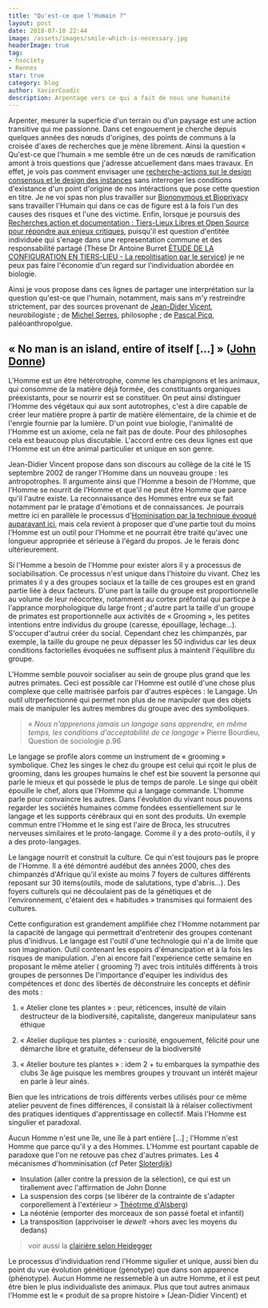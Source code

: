 ```yaml
---
title: "Qu'est-ce que l'Humain ?"
layout: post
date: 2018-07-10 22:44
image: /assets/images/smile-which-is-necessary.jpg
headerImage: true
tag:
- hsociety
- Rennes
star: true
category: blog
author: XavierCoadic
description: Arpentage vers ce qui a fait de nous une humanité
---
```


Arpenter, mesurer la superficie d'un terrain ou d'un paysage est une action transitive qui me passionne. Dans cet engouement je cherche depuis quelques années des nœuds d'origines, des points de communs à la croisée d'axes de recherches que je mène librement. Ainsi la question « Qu'est-ce que l'humain » me semble être un de ces nœuds de ramification amont à trois questions que j'adresse atcuellement dans maes travaux. En effet, je vois pas comment envisager une [recherche-actions sur le design consensus et le design des instances](https://xavcc.github.io/recherche-consensus) sans interroger les conditions d'existance d'un point d'origine de nos intéractions que pose cette question en titre. Je ne voi spas non plus travailler sur [Biononymous et Bioprivacy](https://xavcc.github.io/tags/#biononymous) sans travailler l'Humain qui dans ce cas de figure est à la fois l'un des causes des risques et l'une des victime. Enfin, lorsque je poursuis des [Recherches action et documentation : Tiers-Lieux Libres et Open Source pour répondre aux enjeux critiques](https://xavcc.github.io/recherches-tiers-lieux), puisqu'il est question d'entitée individuée qui s'enage dans une representation commune et des responsabilité partagé (Thèse Dr Antoine Burret [ÉTUDE DE LA CONFIGURATION EN TIERS-LIEU - La repolitisation par le service](http://movilab.org/index.php?title=Etude_de_la_configuration_en_Tiers-Lieu_-_La_repolitisation_par_le_service)) je ne peux pas faire l'économie d'un regard sur l'individuation abordée en biologie.

Ainsi je vous propose dans ces lignes de partager une interprétation sur la question qu'est-ce que l'humain, notamment, mais sans m'y restreindre strictement, par des sources provenant de [Jean-Dider Vicent](https://fr.wikipedia.org/wiki/Jean-Didier_Vincent), neurobilogiste ; de [Michel Serres](https://fr.wikipedia.org/wiki/Michel_Serres), philosophe ; de [Pascal Picq](https://fr.wikipedia.org/wiki/Pascal_Picq), paléoanthropolgue. 

## « No man is an island, entire of itself [...] » ([John Donne](https://fr.wikipedia.org/wiki/John_Donne#cite_note-1))

L'Homme est un être hétérotrophe, comme les champignons et les animaux, qui consomme de la matière déjà formée, des constituants organiques préexistants, pour se nourrir est se constituer. On peut ainsi distinguer l'Homme des végétaux qui aux sont autotrophes, c'est à dire capable de créer leur matière propre à partir de matière élémentaire, de la chimie et de l'enrgie fournie par la lumière.
D'un point vue biologie, l'animalité de l'Homme est un axiome, cela ne fait pas de doute. Pour des philosophes cela est beaucoup plus discutable. L'accord entre ces deux lignes est que l'Homme est un être animal particulier et unique en son genre. 

Jean-Didier Vincent propose dans son discours au collège de la cité le 15 septembre 2002 de ranger l'Homme dans un nouveau groupe : les antropotrophes. Il argumente ainsi que l'Homme a besoin de l'Homme, que l'Homme se nourrit de l'Homme et que'il ne peut être Homme que parce qu'il l'autre existe. La reconnaissance des Hommes entre eux se fait notamment par le pratage d'émotions et de connaissances. Je pourrais mettre ici en parallèle le processus d'[Hominisation par la technique évoqué auparavant ici](https://xavcc.github.io/damasio-rennes), mais cela revient à proposer que d'une partie tout du moins l'Homme est un outil pour l'Homme et ne pourrait être traité qu'avec une longueur appropriée et sérieuse à l'égard du propos. Je le ferais donc ultérieurement.

Si l'Homme a besoin de l'Homme pour exister alors il y a processus de sociabilisation. Ce processus n'est unique dans l'histoire du vivant. Chez les primates il y a des groupes sociaux et la taille de ces groupes est en grand partie liée à deux facteurs. D'une part la taille du groupe est proportionnelle au volume de leur néocortex, notamment au cortex préfontal qui particpe à l'apprance morphologique du large front ; d'autre part la taille d'un groupe de primates est proportionnelle aux activités de « Grooming », les petites intentions entre individus du groupe (caresse, épouillage, léchage...). S'occuper d'autrui créer du social. Cependant chez les chimpanzés, par exemple, la taille du groupe ne peux dépasser les 50 individus car les deux conditions factorielles évoquées ne suffisent plus à maintenit l'équilibre du groupe. 

L'Homme semble pouvoir socialiser au sein de groupe plus grand que les autres primates. Ceci est possible car l'Homme est outilé d'une chose plus complexe que celle maitrisée parfois par d'autres espèces : le Langage. Un outil ultrperfectionné qui permet non plus de ne manipuler que des objets mais de manipuler les autres membres du groupe avec des symboliques.

> « _Nous n'apprenons jamais un langage sans apprendre, en même temps, les conditions d'acceptabilité de ce langage_ » Pierre Bourdieu, Question de sociologie p.96

Le langage se profile alors comme un instrument de « grooming » symbolique. Chez les singes le chez du groupe est celui qui rçoit le plus de grooming, dans les groupes humains le chef est bie souvent la personne qui parle le mieux et qui possède le plus de temps de parole. Le singe qui obéit épouille le chef, alors que l'Homme qui a langage commande. L'homme parle pour convaincre les autres. Dans l'évolution du vivant nous pouvons regarder les sociétés humaines comme fondées essentiellement sur le langage et les supports cérébraux qui en sont des produits. Un exemple commun entre l'Homme et le sing est l'aire de Broca, les strucutres nerveuses similaires et le proto-langage. Comme il y a des proto-outils, il y a des proto-langages.

Le langage nourrit et construit la culture. Ce qui n'est toujours pas le propre de l'Homme. Il a été démontré audébut des années 2000, ches des chimpanzés d'Afrique qu'il existe au moins 7 foyers de cultures différents reposant sur 30 items(outils, mode de salutations, type d'abris...). Des foyers culturels qui ne découlaient pas de la génétiques et de l'environnement, c'étaient des « habitudes » transmises qui formaient des cultures.

Cette configuration est grandement amplifiée chez l'Homme notamment par la capacité de langage qui permettrait d'entretenir des groupes contenant plus d'inidivus. Le langage est l'outil d'une technologie qui n'a de limite que son imagination. Outil contenant les espoirs d'émancipation et à la fois les risques de manipulation. J'en ai encore fait l'expérience cette semaine en proposant le même atelier ( grooming ?) avec trois intitulés différents à trois groupes de personnes  De l'importance d'equiper les individus des compétences et donc des libertés de déconstruire les concepts et définir des mots : 

1. « Atelier clone tes plantes » : peur, réticences, insulté de vilain destructeur de la biodiversité, capitaliste, dangereux manipulateur sans éthique

2. « Atelier duplique tes plantes » : curiosité, engouement, félicité pour une démarche libre et gratuite, défenseur de la biodiversité

3. « Atelier bouture tes plantes » : idem 2 + tu embarques la sympathie des clubs 3e âge puisque les membres groupes y trouvant un intérêt majeur en parle à leur ainés.

Bien que les intrications de trois différents verbes utilisés pour ce même atelier peuvent de fines différences, il consistait là à rélaiser collectivment des pratiques identiques d'apprentissage en collectif. Mais l'Homme est singulier et paradoxal.


Aucun Homme n'est une île, une île à part entière [...] ; l'Homme n'est Homme que parce qu'il y a des Hommes. L'Homme est pourtant capable de paradoxe que l'on ne retouve pas chez d'autres primates.
Les 4 mécanismes d'homminisation (cf Peter [Sloterdjik](https://fr.wikipedia.org/wiki/Peter_Sloterdijk))

+ Insulation (aller contre la pression de la sélection), ce qui est un tirallement avec l'affirmation de John Donne
+ La suspension des corps (se libérer de la contrainte de s'adapter corporellement à l'extérieur > [Théotrme d'Alsberg](http://com2710.dedalon.net/S_01_files/Sloterdijk_La%20pierre.pdf))
+ La néoténie (emporter des morceaux de son passé foetal et infantil)
+ La transposition (apprivoiser le _dewelt_ ->hors avec les moyens du dedans)

> voir aussi la [clairière selon Heidegger](https://fr.wikipedia.org/wiki/Lexique_Heidegger)

Le processus d'individuation rend l'Homme sigulier et unique, aussi bien du point du vue évolution génétique (génotype) que dans son apparence (phénotype). Aucun Homme ne ressemeble à un autre Homme, et il est peut être bien le plus individualiste des animaux. Plus que tout autres animaux l'Homme est le « produit de sa propre histoire » (Jean-Didier Vincent) et 









